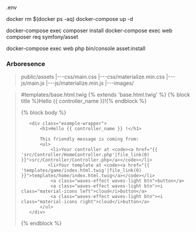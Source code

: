 

.env

docker rm $(docker ps -aq)
docker-compose up -d

docker-compose exec composer install
docker-compose exec web composer req symfony/asset

docker-compose exec web php bin/console asset:install

### Arboresence
>public/assets
>         |---css/main.css
>         |---css/materialize.min.css
>         |---js/main.js
>         |---js/materialize.min.js
>         |---images/

 


>#templates/base.html.twig
>    {% extends 'base.html.twig' %}
>    {% block title %}Hello {{ controller_name }}!{% endblock %}
>
>    {% block body %}
>        <style>
>            .example-wrapper { margin: 1em auto; max-width: 800px; width: 95%; font: 18px/1.5 sans-serif; }
>            .example-wrapper code { background: #F5F5F5; padding: 2px 6px; }
>        </style>
>
>        <div class="example-wrapper">
>            <h1>Hello {{ controller_name }} !</h1>
>
>            This friendly message is coming from:
>            <ul>
>                <li>Your controller at <code><a href="{{ 'src/Controller/HomeController.php'|file_link(0) }}">src/Controller/Controller.php</a></code></li>
>               <li>Your template at <code><a href="{{ 'templates/game/index.html.twig'|file_link(0) }}">templates/home/index.html.twig</a></code></li>
>                <a class="waves-effect waves-light btn">button</a>
>                <a class="waves-effect waves-light btn"><i class="material-icons left">cloud</i>button</a>
>                <a class="waves-effect waves-light btn"><i class="material-icons right">cloud</i>button</a>
>            </ul>
>        </div>
>    {% endblock %}
